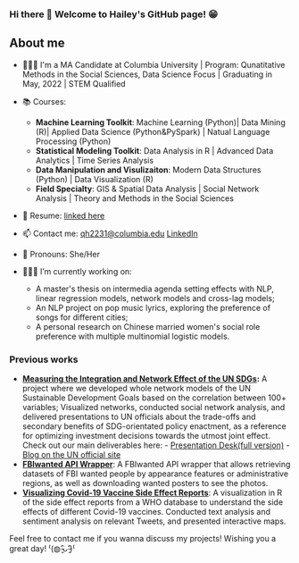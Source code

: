 ### Hi there 👋 Welcome to Hailey's GitHub page! 😁

## About me
- 👩🏻‍🎓 I'm a MA Candidate at Columbia University | Program: Qunatitative Methods in the Social Sciences, Data Science Focus | Graduating in May, 2022 | STEM Qualified
- 📚 Courses:  
  - **Machine Learning Toolkit**: Machine Learning (Python)| Data Mining (R)| Applied Data Science (Python&PySpark) | Natual Language Processing (Python)        
  - **Statistical Modeling Toolkit**: Data Analysis in R | Advanced Data Analytics | Time Series Analysis        
  - **Data Manipulation and Visulizaiton**: Modern Data Structures (Python) | Data Visualization (R)        
  - **Field Specialty**: GIS & Spatial Data Analysis | Social Network Analysis | Theory and Methods in the Social Sciences        

- 📝 Resume: [linked here]()
- 📫 Contact me: [qh2231@columbia.edu](qh2231@columbia.edu)
              [LinkedIn](https://www.linkedin.com/in/qinyue-hailey-hao-883745174/)
- 🔆 Pronouns: She/Her
- 👩🏻‍💻 I’m currently working on:
     - A master's thesis on intermedia agenda setting effects with NLP, linear regression models, network models and cross-lag models;
     - An NLP project on pop music lyrics, exploring the preference of songs for different cities;
     - A personal research on Chinese married women's social role preference with multiple multinomial logistic models.

### Previous works
- **[Measuring the Integration and Network Effect of the UN SDGs](https://github.com/HaileyHao/G5055_Practicum_Project2):**  A project where we developed whole network models of the UN Sustainable Development Goals based on the correlation between 100+ variables; Visualized networks, conducted social network analysis, and delivered presentations to UN officials about the trade-offs and secondary benefits of SDG-orientated policy enactment, as a reference for optimizing investment decisions towards the utmost joint effect.
Check out our main deliverables here: - [Presentation Desk(full version)](https://github.com/HaileyHao/G5055_Practicum_Project2/blob/main/G5055%20Project%202%20Deck%20.pdf)
                                      - [Blog on the UN official site](https://www.jointsdgfund.org/article/measuring-integration-and-network-effect-sdgs) 
- **[FBIwanted API Wrapper](https://github.com/HaileyHao/FBIwanted)**: A FBIwanted API wrapper that allows retrieving datasets of FBI wanted people by appearance features or administrative regions, as well as downloading wanted posters to see the photos.
- **[Visualizing Covid-19 Vaccine Side Effect Reports](https://github.com/HaileyHao/Group_L_VaccineSideeffect)**: A visualization in R of the side effect reports from a WHO database to understand the side effects of different Covid-19 vaccines. Conducted text analysis and sentiment analysis on relevant Tweets, and presented interactive maps.
<!-- - **[Predicting Covid-19 Vaccine Side Effect Reports]()**:  -->

Feel free to contact me if you wanna discuss my projects! Wishing you a great day! ⁽(◍˃̵͈̑ᴗ˂̵͈̑)⁽

